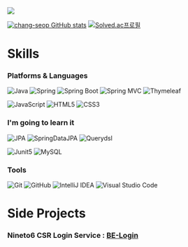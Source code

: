 <img src="https://capsule-render.vercel.app/api?type=slice&color=ffe4af&height=200&section=header&text=Shin%20Chang%20Seop&fontSize=35&rotate=13&fontAlignY=30&fontAlign=70&fontColor=FFFFFF&desc=Git%20Hub&descAlignY=45&descAlign=81" />

[![chang-seop GitHub stats](https://github-readme-stats.vercel.app/api?username=chang-seop&theme=dracula)](https://github.com/chang-seop/github-readme-stats)
[![Solved.ac프로필](http://mazassumnida.wtf/api/v2/generate_badge?boj=ikavon)](https://solved.ac/{handle})

# Skills
### Platforms & Languages
![Java](https://img.shields.io/badge/Java-007396.svg?&style=for-the-badge&logo=Java&logoColor=white)
![Spring](https://img.shields.io/badge/Spring-6DB33F.svg?&style=for-the-badge&logo=Spring&logoColor=white)
![Spring Boot](https://img.shields.io/badge/Spring%20Boot-6DB33F.svg?&style=for-the-badge&logo=SpringBoot&logoColor=white)
![Spring MVC](https://img.shields.io/badge/Spring%20MVC-6DB33F.svg?&style=for-the-badge&logo=Spring&logoColor=white)
![Thymeleaf](https://img.shields.io/badge/Thymeleaf-005F0F.svg?&style=for-the-badge&logo=Thymeleaf&logoColor=white)

![JavaScript](https://img.shields.io/badge/JavaScript-F7DF1E.svg?&style=for-the-badge&logo=JavaScript&logoColor=white)
![HTML5](https://img.shields.io/badge/HTML5-E34F26.svg?&style=for-the-badge&logo=HTML5&logoColor=white)
![CSS3](https://img.shields.io/badge/CSS3-1572B6.svg?&style=for-the-badge&logo=CSS3&logoColor=white)

### I'm going to learn it
![JPA](https://img.shields.io/badge/JPA-59666C.svg?&style=for-the-badge&logo=Hibernate&logoColor=white)
![SpringDataJPA](https://img.shields.io/badge/Spring%20Data%20JPA-6DB33F.svg?&style=for-the-badge&logo=Spring&logoColor=white)
![Querydsl](https://img.shields.io/badge/Querydsl-007ACC.svg?&style=for-the-badge&logo=Spring&logoColor=white)

![Junit5](https://img.shields.io/badge/Junit5-25A162.svg?&style=for-the-badge&logo=Junit5&logoColor=white)
![MySQL](https://img.shields.io/badge/mySQL-4479A1.svg?&style=for-the-badge&logo=MySQL&logoColor=white)

### Tools
![Git](https://img.shields.io/badge/Git-F05032.svg?&style=for-the-badge&logo=Git&logoColor=white)
![GitHub](https://img.shields.io/badge/GitHub-181717?style=for-the-badge&logo=GitHub&logoColor=white)
![IntelliJ IDEA](https://img.shields.io/badge/IntelliJ_IDEA-000000.svg?&style=for-the-badge&logo=IntelliJIDEA&logoColor=white)
![Visual Studio Code](https://img.shields.io/badge/Visual%20Studio%20Code-007ACC.svg?&style=for-the-badge&logo=Visual%20Studio%20Code&logoColor=white)

# Side Projects
### Nineto6 CSR Login Service : [BE-Login](https://github.com/nineto6/BE-Login)
